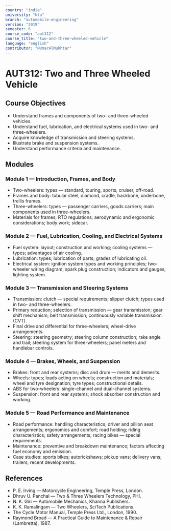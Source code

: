 ```yaml
---
country: "india"
university: "ktu"
branch: "automobile-engineering"
version: "2019"
semester: 6
course_code: "aut312"
course_title: "two-and-three-wheeled-vehicle"
language: "english"
contributor: "@UmarAlMukhtar"
---
```


# AUT312: Two and Three Wheeled Vehicle

## Course Objectives

- Understand frames and components of two- and three-wheeled vehicles.
- Understand fuel, lubrication, and electrical systems used in two- and three-wheelers.
- Acquire knowledge of transmission and steering systems.
- Illustrate brake and suspension systems.
- Understand performance criteria and maintenance.

## Modules

### Module 1 — Introduction, Frames, and Body

- Two-wheelers: types — standard, touring, sports, cruiser, off-road.
- Frames and body: tubular steel, diamond, cradle, backbone, underbone, trellis frames.
- Three-wheelers: types — passenger carriers, goods carriers; main components used in three-wheelers.
- Materials for frames; RTO regulations; aerodynamic and ergonomic considerations; body work; sidecar.

### Module 2 — Fuel, Lubrication, Cooling, and Electrical Systems

- Fuel system: layout; construction and working; cooling systems — types; advantages of air cooling.
- Lubrication: types; lubrication of parts; grades of lubricating oil.
- Electrical system: ignition system types and working principles; two-wheeler wiring diagram; spark plug construction; indicators and gauges; lighting system.

### Module 3 — Transmission and Steering Systems

- Transmission: clutch — special requirements; slipper clutch; types used in two- and three-wheelers.
- Primary reduction; selection of transmission — gear transmission; gear shift mechanism; belt transmission; continuously variable transmission (CVT).
- Final drive and differential for three-wheelers; wheel-drive arrangements.
- Steering: steering geometry; steering column construction; rake angle and trail; steering system for three-wheelers; panel meters and handlebar controls.

### Module 4 — Brakes, Wheels, and Suspension

- Brakes: front and rear systems; disc and drum — merits and demerits.
- Wheels: types; loads acting on wheels; construction and materials; wheel and tyre designation; tyre types; constructional details.
- ABS for two-wheelers: single-channel and dual-channel systems.
- Suspension: front and rear systems; shock absorber construction and working.

### Module 5 — Road Performance and Maintenance

- Road performance: handling characteristics; driver and pillion seat arrangements; ergonomics and comfort; road holding; riding characteristics; safety arrangements; racing bikes — special requirements.
- Maintenance: preventive and breakdown maintenance; factors affecting fuel economy and emission.
- Case studies: sports bikes; autorickshaws; pickup vans; delivery vans; trailers; recent developments.

## References

- P. E. Irving — Motorcycle Engineering, Temple Press, London.
- Dhruv U. Panchal — Two & Three Wheelers Technology, PHI.
- N. K. Giri — Automobile Mechanics, Khanna Publishers.
- K. K. Ramalingam — Two Wheelers, SciTech Publications.
- The Cycle Motor Manual, Temple Press Ltd., London, 1990.
- Raymond Broad — A Practical Guide to Maintenance & Repair (Lambretta), 1987.
